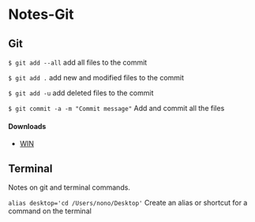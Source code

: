 Notes-Git
=========

## Git

`$ git add --all` add all files to the commit

`$ git add .` add new and modified files to the commit

`$ git add -u` add deleted files to the commit

`$ git commit -a -m "Commit message"` Add and commit all the files

#### Downloads

* [WIN](https://code.google.com/p/msysgit/downloads/list?q=full+installer+official+git)


## Terminal

Notes on git and terminal commands.

`alias desktop='cd /Users/nono/Desktop'` Create an alias or shortcut for a command on the terminal